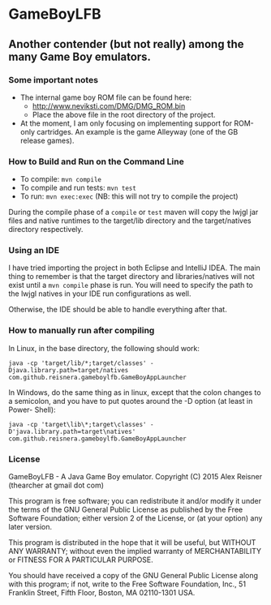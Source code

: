 # GameBoyLFB
## Another contender (but not really) among the many Game Boy emulators.

### Some important notes
- The internal game boy ROM file can be found here:
  - http://www.neviksti.com/DMG/DMG_ROM.bin
  - Place the above file in the root directory of the project.
- At the moment, I am only focusing on implementing support for ROM-only
  cartridges. An example is the game Alleyway (one of the GB release games).

### How to Build and Run on the Command Line

- To compile: `mvn compile`
- To compile and run tests: `mvn test`
- To run: `mvn exec:exec` (NB: this will not try to compile the project)

During the compile phase of a `compile` or `test` maven will copy the lwjgl
jar files and native runtimes to the target/lib directory and the
target/natives directory respectively.

### Using an IDE

I have tried importing the project in both Eclipse and IntelliJ IDEA. The main
thing to remember is that the target directory and libraries/natives will not
exist until a `mvn compile` phase is run. You will need to specify the path to
the lwjgl natives in your IDE run configurations as well.

Otherwise, the IDE should be able to handle everything after that.

### How to manually run after compiling
In Linux, in the base directory, the following should work:

`java -cp 'target/lib/*;target/classes' -Djava.library.path=target/natives com.github.reisnera.gameboylfb.GameBoyAppLauncher`

In Windows, do the same thing as in linux, except that the colon changes to a
semicolon, and you have to put quotes around the -D option (at least in Power-
Shell):

`java -cp 'target\lib\*;target\classes' -D'java.library.path=target\natives' com.github.reisnera.gameboylfb.GameBoyAppLauncher`

### License
 GameBoyLFB - A Java Game Boy emulator.
 Copyright (C) 2015 Alex Reisner (thearcher at gmail dot com)

 This program is free software; you can redistribute it and/or modify
 it under the terms of the GNU General Public License as published by
 the Free Software Foundation; either version 2 of the License, or
 (at your option) any later version.

 This program is distributed in the hope that it will be useful,
 but WITHOUT ANY WARRANTY; without even the implied warranty of
 MERCHANTABILITY or FITNESS FOR A PARTICULAR PURPOSE.

 You should have received a copy of the GNU General Public License along
 with this program; if not, write to the Free Software Foundation, Inc.,
 51 Franklin Street, Fifth Floor, Boston, MA 02110-1301 USA.

